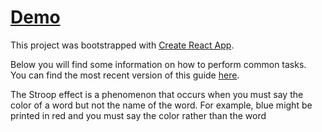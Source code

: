 # [Demo](https://fierce-coast-55012.herokuapp.com/)
This project was bootstrapped with [Create React App](https://github.com/facebookincubator/create-react-app).

Below you will find some information on how to perform common tasks.<br>
You can find the most recent version of this guide [here](https://github.com/facebookincubator/create-react-app/blob/master/packages/react-scripts/template/README.md).

The Stroop effect is a phenomenon that occurs 
when you must say the color of a word but not 
the name of the word. For example, blue might be printed in 
red and you must say the color rather than the word
